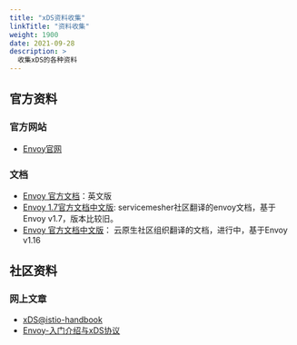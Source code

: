```yaml
---
title: "xDS资料收集"
linkTitle: "资料收集"
weight: 1900
date: 2021-09-28
description: >
  收集xDS的各种资料
---
```



## 官方资料

### 官方网站

- [Envoy官网](https://www.envoyproxy.io/)

### 文档

- [Envoy 官方文档](https://www.envoyproxy.io/docs)：英文版
- [Envoy 1.7官方文档中文版](https://www.servicemesher.com/envoy/):  servicemesher社区翻译的envoy文档，基于 Envoy v1.7，版本比较旧。
- [Envoy 官方文档中文版](https://cloudnative.to/envoy/)： 云原生社区组织翻译的文档，进行中，基于Envoy v1.16

## 社区资料

### 网上文章

- [xDS@istio-handbook](https://www.servicemesher.com/istio-handbook/ecosystem/xds.html)
- [Envoy-入门介绍与xDS协议](https://zhuanlan.zhihu.com/p/108846492)
